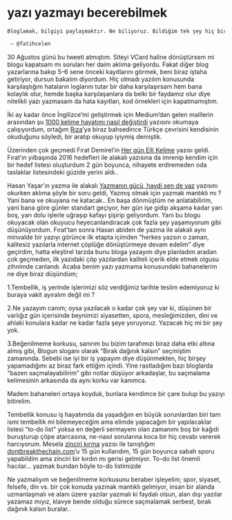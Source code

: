 # yazı yazmayı becerebilmek

```markdown
Bloglamak, bilgiyi paylaşmaktır. Ne biliyoruz. Bildiğim tek şey hiç bir şey bilmediğimdir. O zaman bloglamaMAya devam.

 — @fatihcelen
```

30 Ağustos günü bu tweeti atmıştım. Siteyi VCard haline dönüştürsem mi blogu kapatsam mı soruları her daim aklıma geliyordu. Fakat diğer blog yazarlarına bakıp 5–6 sene önceki kayıtlarını görmek, beni biraz iştaha getiriyor, dursun bakalım diyordum. Hiç olmadı yazılım konusunda karşılaştığım hataların loglarını tutar bir daha karşılaşırsam hem bana kolaylık olur, hemde başka karşılaşanlara da belki bir faydamız olur diye nitelikli yazı yazmasam da hata kayıtları, kod örnekleri için kapatmamıştım.

İki ay kadar önce İngilizce’mi geliştirmek için Medium’dan gelen maillerin arasından şu [1000 kelime hayatımı nasıl değiştirdi](https://unmistakableceo.com/how-writing-1000-words-a-day-changed-my-life-3895f4d045d2#.oildkyud6) yazısını okumaya çalışıyordum, ortağım [Rıza](http://www.rizaergun.com)’ya biraz bahsedince Türkçe çevrisini kendisinin okuduğunu söyledi, bir aratıp okuyup iyiymiş demiştik.

Üzerinden çok geçmedi Fırat Demirel’in [Her gün Elli Kelime](http://firatdemirel.com/50-kelime/) yazısı geldi. Fırat’ın yılbaşında 2016 hedefleri ile alakalı yazısına da imrenip kendim için bir hedef listesi oluşturdum 2 gün boyunca, nihayete erdiremeden oda taslaklar listesindeki güzide yerini aldı..

Hasan Yaşar’ın yazma ile alakalı [Yazmanın gücü, haydi sen de yaz](http://www.hasanyasar.com/yazmanin-gucu-haydi-sen-de-yaz.html) yazısını okurken aklıma şöyle bir soru geldi, Yazmış olmak için yazmak mantıklı mı ? Yani bana ve okuyana ne katacak.. En başa dönmüştüm ne anlatabilirim, yani bana göre günler standart geçiyor, her gün işe gidip akşama kadar yarı boş, yarı dolu işlerle uğraşıp kafayı şişirip geliyordum. Yani bu blogu okuyacak olan okuyucu heyecanlandıracak çok fazla şey yaşamıyorum gibi düşünüyordum. Fırat’tan sonra Hasan abiden de yazma ile alakalı aynı minvalde bir yazıyı görünce ilk etapta içimden “herkes yazsın o zaman, kalitesiz yazılarla internet çöplüğe dönüştürmeye devam edelim” diye geçirdim, hatta eleştirel tarzda bunu bloga yazayım diye planladım aradan çok geçmeden, ilk yazıdaki çöp yazılardan kaliteli içerik elde etmek olgusu zihnimde canlandı. Acaba benim yazı yazmama konusundaki bahanelerim ne diye biraz düşündüm;
 
1.Tembellik, iş yerinde işlerimizi söz verdiğimiz tarihte teslim edemiyoruz ki buraya vakit ayıralım değil mi ?

2.Ne yazayım canım; oysa yazılacak o kadar çok şey var ki, düşünen bir varlığız gün içerisinde beynimizi siyasetten, spora, mesleğimizden, dini ve ahlaki konulara kadar ne kadar fazla şeye yoruyoruz. Yazacak hiç mi bir şey yok.

3.Beğenilmeme korkusu, sanırım bu bizim tarafımızı biraz daha etki altına almış gibi, Blogun sloganı olarak “Bırak dağınık kalsın” seçmiştim zamanında. Sebebi ise iyi bir iş yapayım diye düşünmekten, hiç birşey yapamadığımı az biraz fark ettiğim içindi. Yine rastladığım bazı bloglarda “bazen saçmalayabilirim” gibi notlar düşüyor arkadaşlar, bu saçmalama kelimesinin arkasında da aynı korku var kanımca.

Madem bahaneleri ortaya koyduk, bunlara kendimce bir çare bulup bu yazıyı bitirelim.

Tembellik konusu iş hayatımda da yaşadığım en büyük sorunlardan biri tam ismi tembellik mi bilemeyeceğim ama elimde yapacağım bir yapılacaklar listesi “to-do list” yoksa en değerli sermayem olan zamanımı boş bir kağıdı buruşturup çöpe atarcasına, ne-nasıl sorularına koca bir hiç cevabı vererek harcıyorum. Mesela [zinciri kırma](http://barisozcan.com/zinciri-kirma/) yazısı ile tanıştığım [dontbreakthechain.com](http://dontbreakthechain.com/)’u 15 gün kullandım, 15 gün boyunca sabah sporu yapabildim ama zinciri bir kırdın mı gerisi gelmiyor. To-do list önemli hacılar… yazmak bundan böyle to-do listimizde

Ne yazmalıyım ve beğenilmeme korkusunu beraber işleyelim; spor, siyaset, felsefe, din vs. bir çok konuda yazmak mantıklı gelmiyor, insan bir alanda uzmanlaşmalı ve alanı üzere yazılar yazmalı ki faydalı olsun, alan dışı yazılar yazamaz mıyız, klavye bende olduğu sürece saçmalamak serbest, bırak dağınık kalsın buralar..
